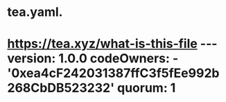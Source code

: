 # tea.yaml.
# https://tea.xyz/what-is-this-file --- version: 1.0.0 codeOwners:   - '0xea4cF242031387ffC3f5fEe992b268CbDB523232' quorum: 1
